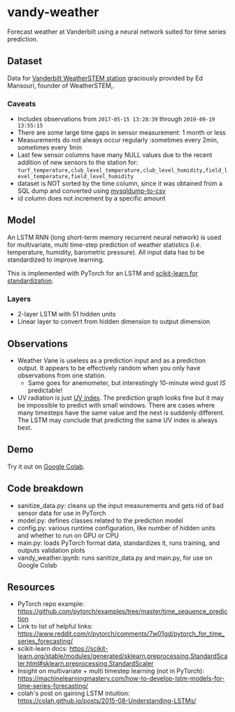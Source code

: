 # vandy-weather

Forecast weather at Vanderbilt using a neural network suited for time series prediction.

## Dataset
Data for [Vanderbilt WeatherSTEM station](https://davidson.weatherstem.com/vanderbilt) 
graciously provided by Ed Mansouri, founder of WeatherSTEM,. 

### Caveats

* Includes observations from `2017-05-15 13:28:39` through `2019-09-19 13:55:15`
* There are some large time gaps in sensor measurement: 1 month or less
* Measurements do not always occur regularly :sometimes every 2min, sometimes every 1min
* Last few sensor columns have many NULL values due to the recent addition of new sensors to the station for: `turf_temperature,club_level_temperature,club_level_humidity,field_level_temperature,field_level_humidity`
* dataset is NOT sorted by the time column, since it was obtained from a SQL dump and converted using [mysqldump-to-csv](https://github.com/jamesmishra/mysqldump-to-csv)
* id column does not increment by a specific amount

## Model

An LSTM RNN (long short-term memory recurrent neural network) is used for multivariate, multi time-step prediction of weather statistics (i.e. temperature, humidity, barometric pressure). All input data has to be standardized to improve learning.

This is implemented with PyTorch for an LSTM and [scikit-learn for standardization](https://scikit-learn.org/stable/modules/generated/sklearn.preprocessing.StandardScaler.html#sklearn.preprocessing.StandardScaler).

### Layers

* 2-layer LSTM with 51 hidden units
* Linear layer to convert from hidden dimension to output dimension

## Observations

* Weather Vane is useless as a prediction input and as a prediction output. It appears to be effectively random when you only have observations from one station.
    * Same goes for anemometer, but interestingly 10-minute wind gust *IS* predictable!
* UV radiation is just [UV index](https://www.weather.gov/ilx/uv-index). The prediction graph looks fine but it may be impossible to predict with small windows. There are cases where many timesteps have the same value and the next is suddenly different. The LSTM may conclude that predicting the same UV index is always best.

## Demo

Try it out on [Google Colab](https://colab.research.google.com/github/sameer/vandy-weather/blob/master/vandy_weather.ipynb).

## Code breakdown

* sanitize_data.py: cleans up the input measurements and gets rid of bad sensor data for use in PyTorch
* model.py: defines classes related to the prediction model
* config.py: various runtime configuration, like number of hidden units and whether to run on GPU or CPU
* main.py: loads PyTorch format data, standardizes it, runs training, and outputs validation plots
* vandy_weather.ipynb: runs sanitize_data.py and main.py, for use on Google Colab

## Resources

* PyTorch repo example: https://github.com/pytorch/examples/tree/master/time_sequence_prediction
* Link to list of helpful links: https://www.reddit.com/r/pytorch/comments/7w01gd/pytorch_for_time_series_forecasting/
* scikit-learn docs: https://scikit-learn.org/stable/modules/generated/sklearn.preprocessing.StandardScaler.html#sklearn.preprocessing.StandardScaler
* Insight on multivariate + multi timestep learning (not in PyTorch): https://machinelearningmastery.com/how-to-develop-lstm-models-for-time-series-forecasting/
* colah's post on gaining LSTM intuition: https://colah.github.io/posts/2015-08-Understanding-LSTMs/

